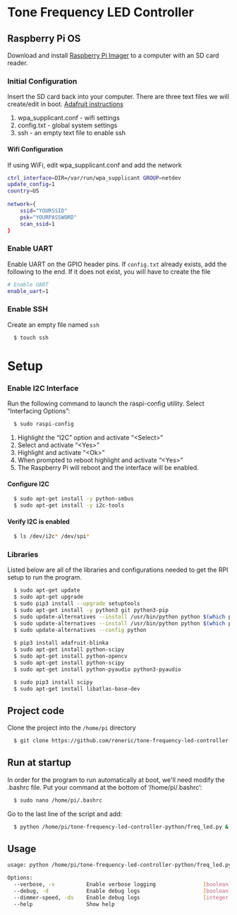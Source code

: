 # Tone Frequency LED Controller
## Raspberry Pi OS
Download and install [Raspberry Pi Imager](https://www.raspberrypi.org/software/) to a computer with an SD card reader.

### Initial Configuration
Insert the SD card back into your computer. There are three text files we will create/edit in boot. [Adafruit instructions](https://learn.adafruit.com/raspberry-pi-zero-creation/text-file-editing)

1. wpa_supplicant.conf - wifi settings
2. config.txt - global system settings
3. ssh - an empty text file to enable ssh
#### Wifi Configuration
If using WiFi, edit wpa_supplicant.conf and add the network
```bash
ctrl_interface=DIR=/var/run/wpa_supplicant GROUP=netdev
update_config=1
country=US
 
network={
    ssid="YOURSSID"
    psk="YOURPASSWORD"
    scan_ssid=1
}
```
### Enable UART
Enable UART on the GPIO header pins. If `config.txt` already exists, add the following to the end. If it does not exist, you will have to create the file
```bash
# Enable UART
enable_uart=1
```
### Enable SSH
Create an empty file named `ssh`
```bash
  $ touch ssh
```


# Setup
### Enable I2C Interface
Run the following command to launch the raspi-config utility. Select “Interfacing Options”:
```bash
  $ sudo raspi-config
```
1. Highlight the “I2C” option and activate “\<Select\>”
2. Select and activate “\<Yes\>” 
3. Highlight and activate “\<Ok\>” 
4. When prompted to reboot highlight and activate “\<Yes\>” 
5. The Raspberry Pi will reboot and the interface will be enabled.

#### Configure I2C
```bash
  $ sudo apt-get install -y python-smbus
  $ sudo apt-get install -y i2c-tools
```
#### Verify I2C is enabled
```bash
  $ ls /dev/i2c* /dev/spi*
```

### Libraries
Listed below are all of the libraries and configurations needed to get the RPI setup to run the program.
```bash
  $ sudo apt-get update
  $ sudo apt-get upgrade
  $ sudo pip3 install --upgrade setuptools
  $ sudo apt-get install -y python3 git python3-pip
  $ sudo update-alternatives --install /usr/bin/python python $(which python2) 1
  $ sudo update-alternatives --install /usr/bin/python python $(which python3) 2
  $ sudo update-alternatives --config python
  
  $ pip3 install adafruit-blinka
  $ sudo apt-get install python-scipy
  $ sudo apt-get install python-opencv
  $ sudo apt-get install python-scipy
  $ sudo apt-get install python-pyaudio python3-pyaudio

  $ sudo pip3 install scipy
  $ sudo apt-get install libatlas-base-dev
```
## Project code
Clone the project into the `/home/pi` directory
```bash
  $ git clone https://github.com/reneric/tone-frequency-led-controller-python.git
```
## Run at startup
In order for the program to run automatically at boot, we'll need modify the .bashrc file.
Put your command at the bottom of ‘/home/pi/.bashrc’:
```bash
  $ sudo nano /home/pi/.bashrc
```
Go to the last line of the script and add:
```bash
  $ python /home/pi/tone-frequency-led-controller-python/freq_led.py &
```

## Usage
```bash
usage: python /home/pi/tone-frequency-led-controller-python/freq_led.py [-v] [-d] [-ds 1]

Options:
  --verbose, -v          Enable verbose logging               [boolean]
  --debug, -d            Enable debug logs                    [boolean]
  --dimmer-speed, -ds    Enable debug logs                    [integer]
  --help                 Show help    
```